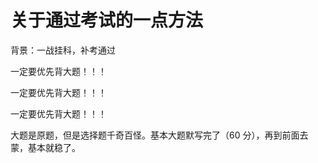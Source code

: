 # 关于通过考试的一点方法

背景：一战挂科，补考通过

一定要优先背大题！！！

一定要优先背大题！！！

一定要优先背大题！！！

大题是原题，但是选择题千奇百怪。基本大题默写完了（60 分），再到前面去蒙，基本就稳了。
